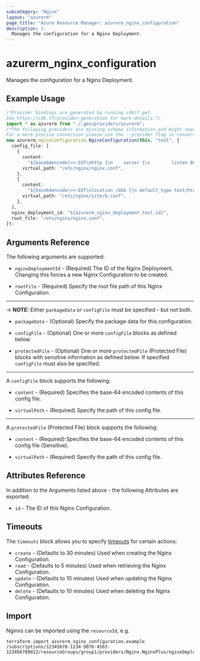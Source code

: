 ```yaml
---
subcategory: "Nginx"
layout: "azurerm"
page_title: "Azure Resource Manager: azurerm_nginx_configuration"
description: |-
  Manages the configuration for a Nginx Deployment.
---
```


# azurerm\_nginx\_configuration

Manages the configuration for a Nginx Deployment.

## Example Usage

```typescript
/*Provider bindings are generated by running cdktf get.
See https://cdk.tf/provider-generation for more details.*/
import * as azurerm from "./.gen/providers/azurerm";
/*The following providers are missing schema information and might need manual adjustments to synthesize correctly: azurerm.
For a more precise conversion please use the --provider flag in convert.*/
new azurerm.nginxConfiguration.NginxConfiguration(this, "test", {
  config_file: [
    {
      content:
        "${base64encode(<<-EOT\nhttp {\n    server {\n        listen 80;\n        location / {\n            default_type text/html;\n            return 200 '<!doctype html><html lang=\"en\"><head></head><body>\n                <div>this one will be updated</div>\n                <div>at 10:38 am</div>\n            </body></html>';\n        }\n        include site/*.conf;\n    }\n}\nEOT\n    )}",
      virtual_path: "/etc/nginx/nginx.conf",
    },
    {
      content:
        "${base64encode(<<-EOT\nlocation /bbb {\n default_type text/html;\n return 200 '<!doctype html><html lang=\"en\"><head></head><body>\n  <div>this one will be updated</div>\n  <div>at 10:38 am</div>\n </body></html>';\n}\nEOT\n    )}",
      virtual_path: "/etc/nginx/site/b.conf",
    },
  ],
  nginx_deployment_id: "${azurerm_nginx_deployment.test.id}",
  root_file: "/etc/nginx/nginx.conf",
});

```

## Arguments Reference

The following arguments are supported:

*   `nginxDeploymentId` - (Required) The ID of the Nginx Deployment. Changing this forces a new Nginx Configuration to be created.

*   `rootFile` - (Required) Specify the root file path of this Nginx Configuration.

***

\-> **NOTE:** Either `packageData` or `configFile` must be specified - but not both.

*   `packageData` - (Optional) Specify the package data for this configuration.

*   `configFile` - (Optional) One or more `configFile` blocks as defined below.

*   `protectedFile` - (Optional) One or more `protectedFile` (Protected File) blocks with sensitive information as defined below. If specified `configFile` must also be specified.

***

A `configFile` block supports the following:

*   `content` - (Required) Specifies the base-64 encoded contents of this config file.

*   `virtualPath` - (Required) Specify the path of this config file.

***

A `protectedFile` (Protected File) block supports the following:

*   `content` - (Required) Specifies the base-64 encoded contents of this config file (Sensitive).

*   `virtualPath` - (Required) Specify the path of this config file.

## Attributes Reference

In addition to the Arguments listed above - the following Attributes are exported:

* `id` - The ID of this Nginx Configuration.

## Timeouts

The `timeouts` block allows you to specify [timeouts](https://www.terraform.io/language/resources/syntax#operation-timeouts) for certain actions:

* `create` - (Defaults to 30 minutes) Used when creating the Nginx Configuration.
* `read` - (Defaults to 5 minutes) Used when retrieving the Nginx Configuration.
* `update` - (Defaults to 10 minutes) Used when updating the Nginx Configuration.
* `delete` - (Defaults to 10 minutes) Used when deleting the Nginx Configuration.

## Import

Nginxs can be imported using the `resourceId`, e.g.

```shell
terraform import azurerm_nginx_configuration.example /subscriptions/12345678-1234-9876-4563-123456789012/resourceGroups/group1/providers/Nginx.NginxPlus/nginxDeployments/dep1/configurations/default
```
